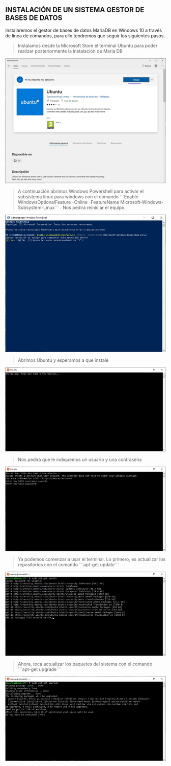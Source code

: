 ## INSTALACIÓN DE UN SISTEMA GESTOR DE BASES DE DATOS
Instalaremos el gestor de bases de datos MariaDB en Windows 10 a través de linea de comandos, para ello tendremos que seguir los siguientes pasos.

> Instalamos desde la Microsoft Store el terminal Ubuntu para poder realizar posteriormente la instalación de Maria DB

![1](./img/installdb/1.JPG)

> A continuación abrimos Windows Powershell para activar el subsistema linux para windows con el comando ```Enable-WindowsOptionalFeature -Online -FeatureName Microsoft-Windows-Subsystem-Linux´´´ . Nos pedirá reiniciar el equipo.

![2](./img/installdb/2.jpg)

> Abrimos Ubuntu y esperamos a que instale 

![3](./img/installdb/3.jpg)

> Nos pedirá que le indiquemos un usuario y una contraseña
 
![4](./img/installdb/4.JPG)

> Ya podemos comenzar a usar el terminal. Lo primero, es actualizar los repositorios con el comando ´´´apt-get update´´´

![5](./img/installdb/5.JPG)

> Ahora, toca actualizar los paquetes del sistema con el comando ´´´apt-get upgrade´´´

![6](./img/installdb/6.JPG)

